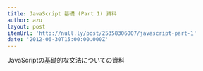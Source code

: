 ```yaml
---
title: JavaScript 基礎 (Part 1) 資料
author: azu
layout: post
itemUrl: 'http://null.ly/post/25358306007/javascript-part-1'
date: '2012-06-30T15:00:00.000Z'
---
```

JavaScriptの基礎的な文法についての資料
